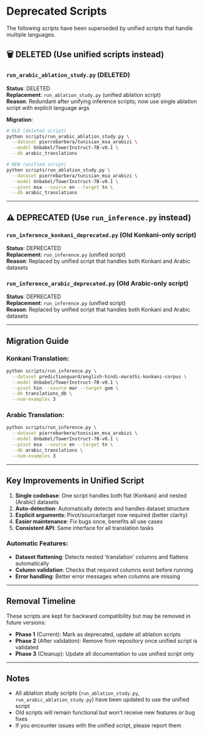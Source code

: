 # Deprecated Scripts

The following scripts have been superseded by unified scripts that handle multiple languages.

## 🗑️ DELETED (Use unified scripts instead)

### `run_arabic_ablation_study.py` (DELETED)
**Status**: DELETED  
**Replacement**: `run_ablation_study.py` (unified ablation script)  
**Reason**: Redundant after unifying inference scripts; now use single ablation script with explicit language args

**Migration**:
```bash
# OLD (deleted script)
python scripts/run_arabic_ablation_study.py \
  --dataset pierrebarbera/tunisian_msa_arabizi \
  --model Unbabel/TowerInstruct-7B-v0.1 \
  --db arabic_translations

# NEW (unified script)
python scripts/run_ablation_study.py \
  --dataset pierrebarbera/tunisian_msa_arabizi \
  --model Unbabel/TowerInstruct-7B-v0.1 \
  --pivot msa --source en --target tn \
  --db arabic_translations
```

---

## ⚠️ DEPRECATED (Use `run_inference.py` instead)

### `run_inference_konkani_deprecated.py` (Old Konkani-only script)
**Status**: DEPRECATED  
**Replacement**: `run_inference.py` (unified script)  
**Reason**: Replaced by unified script that handles both Konkani and Arabic datasets

### `run_inference_arabic_deprecated.py` (Old Arabic-only script)  
**Status**: DEPRECATED  
**Replacement**: `run_inference.py` (unified script)  
**Reason**: Replaced by unified script that handles both Konkani and Arabic datasets

---

## Migration Guide

### Konkani Translation:
```bash
python scripts/run_inference.py \
  --dataset predictionguard/english-hindi-marathi-konkani-corpus \
  --model Unbabel/TowerInstruct-7B-v0.1 \
  --pivot hin --source mar --target gom \
  --db translations_db \
  --num-examples 3
```

### Arabic Translation:
```bash
python scripts/run_inference.py \
  --dataset pierrebarbera/tunisian_msa_arabizi \
  --model Unbabel/TowerInstruct-7B-v0.1 \
  --pivot msa --source en --target tn \
  --db arabic_translations \
  --num-examples 3
```

---

## Key Improvements in Unified Script
1. **Single codebase**: One script handles both flat (Konkani) and nested (Arabic) datasets
2. **Auto-detection**: Automatically detects and handles dataset structure
3. **Explicit arguments**: Pivot/source/target now required (better clarity)
4. **Easier maintenance**: Fix bugs once, benefits all use cases
5. **Consistent API**: Same interface for all translation tasks

### Automatic Features:
- **Dataset flattening**: Detects nested 'translation' columns and flattens automatically
- **Column validation**: Checks that required columns exist before running
- **Error handling**: Better error messages when columns are missing

---

## Removal Timeline

These scripts are kept for backward compatibility but may be removed in future versions:
- **Phase 1** (Current): Mark as deprecated, update all ablation scripts
- **Phase 2** (After validation): Remove from repository once unified script is validated
- **Phase 3** (Cleanup): Update all documentation to use unified script only

---

## Notes

- All ablation study scripts (`run_ablation_study.py`, `run_arabic_ablation_study.py`) have been updated to use the unified script
- Old scripts will remain functional but won't receive new features or bug fixes
- If you encounter issues with the unified script, please report them

